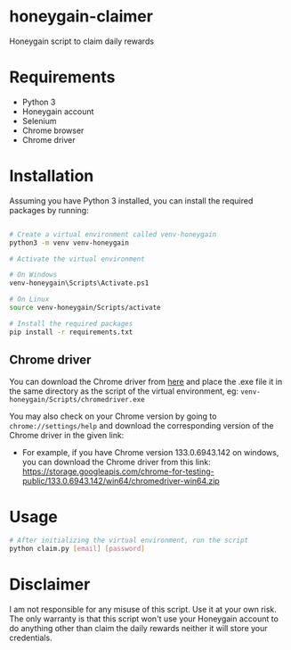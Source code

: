 # honeygain-claimer

Honeygain script to claim daily rewards

# Requirements

- Python 3
- Honeygain account
- Selenium
- Chrome browser
- Chrome driver

# Installation

Assuming you have Python 3 installed, you can install the required packages by running:

```bash

# Create a virtual environment called venv-honeygain
python3 -m venv venv-honeygain

# Activate the virtual environment

# On Windows
venv-honeygain\Scripts\Activate.ps1

# On Linux
source venv-honeygain/Scripts/activate

# Install the required packages
pip install -r requirements.txt

```

## Chrome driver

You can download the Chrome driver from [here](https://googlechromelabs.github.io/chrome-for-testing/) and place the .exe file it in the same directory as the script of the virtual environment, eg: `venv-honeygain/Scripts/chromedriver.exe`

You may also check on your Chrome version by going to `chrome://settings/help` and download the corresponding version of the Chrome driver in the given link:

- For example, if you have Chrome version 133.0.6943.142 on windows, you can download the Chrome driver from this link:
https://storage.googleapis.com/chrome-for-testing-public/133.0.6943.142/win64/chromedriver-win64.zip

# Usage

```bash
# After initializing the virtual environment, run the script
python claim.py [email] [password]
```

# Disclaimer

I am not responsible for any misuse of this script. Use it at your own risk.
The only warranty is that this script won't use your Honeygain account to do anything other than claim the daily rewards neither it will store your credentials.
